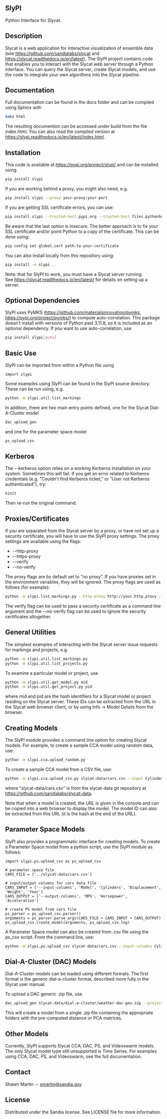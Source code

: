 ## SlyPI
Python Interface for Slycat.

## Description
Slycat is a web application for interactive visualization of ensemble data (see https://github.com/sandialabs/slycat and https://slycat.readthedocs.io/en/latest).  The SlyPI project contains code that enables you to interact with the Slycat web server through a Python interface.  You can query the Slycat server, create Slycat models, and use the code to integrate your own algorithms into the Slycat pipeline.

## Documentation

Full documentation can be found in the docs folder and can be compiled using Sphinx with

```sh
make html
```

The resulting documention can be accessed under build from the file index.html.  You can also
read the compiled version at https://slypi.readthedocs.io/en/latest/index.html.

## Installation
This code is available at https://pypi.org/project/slypi/ and can be installed using

```sh
pip install slypi
```

If you are working behind a proxy, you might also need, e.g.

```sh
pip install slypi --proxy your-proxy:your-port
```

If you are getting SSL certificate errors, you can use:

```sh
pip install slypi --trusted-host pypi.org --trusted-host files.pythonhosted.org
```

Be aware that the last option is insecure.  The better approach is to 
fix your SSL certificate and/or point Python to a copy of the certificate.
This can be done using:

```sh
pip config set global.cert path-to-your-certificate
```

You can also install locally from this repository using:

```sh
pip install -e slypi .
```

Note: that for SlyPI to work, you must have a Slycat server running.  
See https://slycat.readthedocs.io/en/latest/ for details on setting up a server.

## Optional Dependencies

SlyPI uses PyMKS (https://github.com/materialsinnovation/pymks, https://pypi.org/project/pymks/) to compute auto-correlation.  This package doesn't install with versions of Python past 3.11.8, so it is included as an optional dependency.  If you want to use auto-correlation, use

```sh
pip install slypi[auto]
```

## Basic Use

SlyPI can be imported from within a Python file using

    import slypi

Some examples using SlyPI can be found in the SlyPI
source directory.  These can be run using, e.g.

```sh
python -m slypi.util.list_markings
```

In addition, there are two main entry points defined, one for the Slycat Dial-A-Cluster model

```sh
dac_upload_gen
```
and one for the parameter space model

```sh
ps_upload_csv
```

## Kerberos

The --kerberos option relies on a working Kerberos installation on your system.  Sometimes
this will fail.  If you get an error related to Kerberos credentials (e.g. "Couldn't find
Kerberos ticket," or "User not Kerberos authenticated"), try:

```sh
kinit
```

Then re-run the original command.

## Proxies/Certificates

If you are separated from the Slycat server by a proxy, or have not set up a security
certificate, you will have to use the SlyPI proxy settings.  The proxy
settings are available using the flags:

* --http-proxy
* --https-proxy
* --verify
* --no-verify

The proxy flags are by default set to "no proxy".  If you have proxies set in the
environment variables, they will be ignored.  The proxy flags are used as follows
(for example):

```sh
python -m slypi.list_markings.py --http-proxy http://your.http.proxy --https-proxy https://your.https.proxy
```

The verify flag can be used to pass a security certificate as a command line argument and
the --no-verify flag can be used to ignore the security certificates altogether.

## General Utilities

The simplest examples of interacting with the Slycat server issue
requests for markings and projects, e.g.

```sh
python -m slypi.util.list_markings.py
python -m slypi.util.list_projects.py
```

To examine a particular model or project, use

```sh
python -m slypi.util.get_model.py mid
python -m slypi.util.get_project.py pid
```

where mid and pid are the hash identifiers for a Slycat model
or project residing on the Slycat server.  These IDs can be extracted
from the URL in the Slycat web browser client, or by using
Info -> Model Details from the browser.

## Creating Models

The SlyPI module provides a command line option for creating Slycat
models.  For example, to create a sample CCA model using random data, use:

```sh
python -m slypi.cca.upload_random.py
```

To create a sample CCA model from a CSV file, use:

```sh
python -m slypi.cca.upload_csv.py slycat-data/cars.csv --input Cylinders Displacement Weight Year --output MPG Horsepower Acceleration --project-name "CCA Models"
```

where "slycat-data/cars.csv" is from the slycat-data git repository at
https://github.com/sandialabs/slycat-data.

Note that when a model is created, the URL is given in the console and
can be copied into a web browser to display the model.  The model ID
can also be extracted from this URL (it is the hash at the end of the URL).

## Parameter Space Models

SlyPI also provides a programmatic interface for creating models.  To create
a Parameter Space model from a python script, use the SlyPI module as follows:

```{python}
import slypi.ps.upload_csv as ps_upload_csv

# parameter space file
CARS_FILE = ['../slycat-data/cars.csv']

# input/output columns for cars data file
CARS_INPUT = ['--input-columns', 'Model', 'Cylinders', 'Displacement', 'Weight', 'Year']
CARS_OUTPUT = ['--output-columns', 'MPG', 'Horsepower', 'Acceleration']

# create PS model from cars file
ps_parser = ps_upload_csv.parser()
arguments = ps_parser.parse_args(CARS_FILE + CARS_INPUT + CARS_OUTPUT)
ps_upload_csv.create_model(arguments, ps_upload_csv.log)     

```

A Parameter Space model can also  be created from .csv file using the 
ps_csv script.  From the command line, use:

```sh
python -m slypi.ps.upload_csv slycat-data/cars.csv --input-columns Cylinders Displacement Weight Year --output-columns MPG Horsepower Acceleration --project-name "PS Models"
```

## Dial-A-Cluster (DAC) Models

Dial-A-Cluster models can be loaded using different formats.  The first
format is the generic dial-a-cluster format, described more fully in
the Slycat user manual.

To upload a DAC generic .zip file, use

```sh
dac_upload_gen slycat-data/dial-a-clsuter/weather-dac-gen.zip --project-name "DAC Models"
```

This will create a model from a single .zip file containing the appropriate
folders with the pre-computed distance or PCA matrices.

## Other Models

Currently, SlyPI supports Slycat CCA, DAC, PS, and Videoswarm models.  The only Slycat model type still unsupported is Time Series.  For examples using CCA, DAC, PS, and Videoswarm, see the full documentation.

## Contact
Shawn Martin -- smartin@sandia.gov

## License
Distributed under the Sandia license. See LICENSE file for more information.
